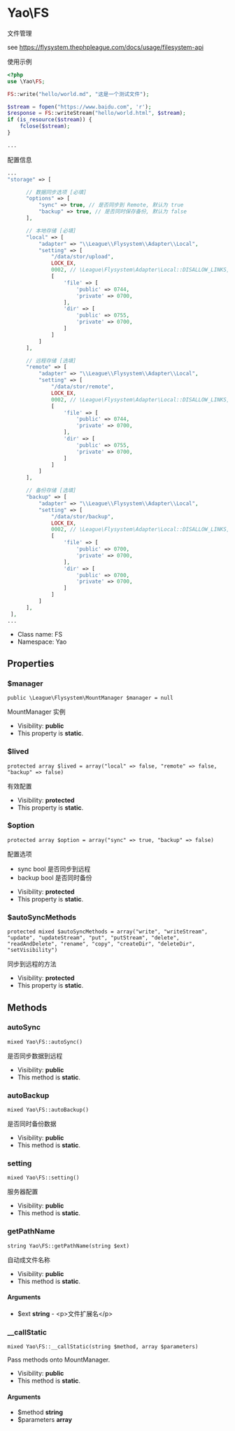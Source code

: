 Yao\FS
===============

文件管理

see https://flysystem.thephpleague.com/docs/usage/filesystem-api


使用示例

```php
<?php
use \Yao\FS;

FS::write("hello/world.md", "这是一个测试文件");

$stream = fopen("https://www.baidu.com", 'r');
$response = FS::writeStream("hello/world.html", $stream);
if (is_resource($stream)) {
    fclose($stream);
}

...
```


配置信息

```php
...
"storage" => [

      // 数据同步选项 [必填]
      "options" => [
          "sync" => true, // 是否同步到 Remote, 默认为 true
          "backup" => true, // 是否同时保存备份, 默认为 false
      ],

      // 本地存储 [必填]
      "local" => [
          "adapter" => "\\League\\Flysystem\\Adapter\\Local",
          "setting" => [
              "/data/stor/upload",
              LOCK_EX,
              0002, // \League\Flysystem\Adapter\Local::DISALLOW_LINKS,  \League\Flysystem\Adapter\Local:SKIP_LINKS 0001
              [
                  'file' => [
                      'public' => 0744,
                      'private' => 0700,
                  ],
                  'dir' => [
                      'public' => 0755,
                      'private' => 0700,
                  ]
              ]
          ]
      ],

      // 远程存储 [选填]
      "remote" => [
          "adapter" => "\\League\\Flysystem\\Adapter\\Local",
          "setting" => [
              "/data/stor/remote",
              LOCK_EX,
              0002, // \League\Flysystem\Adapter\Local::DISALLOW_LINKS,  \League\Flysystem\Adapter\Local:SKIP_LINKS 0001
              [
                  'file' => [
                      'public' => 0744,
                      'private' => 0700,
                  ],
                  'dir' => [
                      'public' => 0755,
                      'private' => 0700,
                  ]
              ]
          ]
      ],

      // 备份存储 [选填]
      "backup" => [
          "adapter" => "\\League\\Flysystem\\Adapter\\Local",
          "setting" => [
              "/data/stor/backup",
              LOCK_EX,
              0002, // \League\Flysystem\Adapter\Local::DISALLOW_LINKS,  \League\Flysystem\Adapter\Local:SKIP_LINKS 0001
              [
                  'file' => [
                      'public' => 0700,
                      'private' => 0700,
                  ],
                  'dir' => [
                      'public' => 0700,
                      'private' => 0700,
                  ]
              ]
          ]
      ],
 ],
...

```


* Class name: FS
* Namespace: Yao





Properties
----------


### $manager

    public \League\Flysystem\MountManager $manager = null

MountManager 实例



* Visibility: **public**
* This property is **static**.


### $lived

    protected array $lived = array("local" => false, "remote" => false, "backup" => false)

有效配置



* Visibility: **protected**
* This property is **static**.


### $option

    protected array $option = array("sync" => true, "backup" => false)

配置选项

- sync bool 是否同步到远程
- backup bool 是否同时备份

* Visibility: **protected**
* This property is **static**.


### $autoSyncMethods

    protected mixed $autoSyncMethods = array("write", "writeStream", "update", "updateStream", "put", "putStream", "delete", "readAndDelete", "rename", "copy", "createDir", "deleteDir", "setVisibility")

同步到远程的方法



* Visibility: **protected**
* This property is **static**.


Methods
-------


### autoSync

    mixed Yao\FS::autoSync()

是否同步数据到远程



* Visibility: **public**
* This method is **static**.




### autoBackup

    mixed Yao\FS::autoBackup()

是否同时备份数据



* Visibility: **public**
* This method is **static**.




### setting

    mixed Yao\FS::setting()

服务器配置



* Visibility: **public**
* This method is **static**.




### getPathName

    string Yao\FS::getPathName(string $ext)

自动成文件名称



* Visibility: **public**
* This method is **static**.


#### Arguments
* $ext **string** - &lt;p&gt;文件扩展名&lt;/p&gt;



### __callStatic

    mixed Yao\FS::__callStatic(string $method, array $parameters)

Pass methods onto MountManager.



* Visibility: **public**
* This method is **static**.


#### Arguments
* $method **string**
* $parameters **array**


